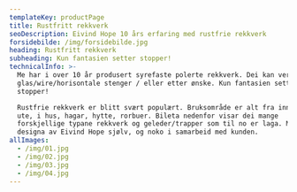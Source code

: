 ```yaml
---
templateKey: productPage
title: Rustfritt rekkverk
seoDescription: Eivind Hope 10 års erfaring med rustfrie rekkverk
forsidebilde: /img/forsidebilde.jpg
heading: Rustfritt rekkverk
subheading: Kun fantasien setter stopper!
technicalInfo: >-
  Me har i over 10 år produsert syrefaste polerte rekkverk. Dei kan vere med
  glas/wire/horisontale stenger / eller etter ønske. Kun fantasien setter
  stopper! 

  Rustfrie rekkverk er blitt svært populært. Bruksområde er alt fra inne til
  ute, i hus, hagar, hytte, rorbuer. Bileta nedenfor visar dei mange
  forskjellige typane rekkverk og geleder/trapper som til no er laga. Mykje er
  designa av Eivind Hope sjølv, og noko i samarbeid med kunden.
allImages:
  - /img/01.jpg
  - /img/02.jpg
  - /img/03.jpg
  - /img/04.jpg
---
```


